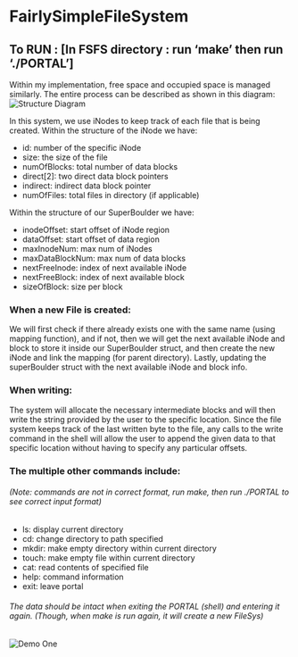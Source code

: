 # FairlySimpleFileSystem

## To RUN : [In FSFS directory : run ‘make’ then run ‘./PORTAL’]

Within my implementation, free space and occupied space is managed similarly.
The entire process can be described as shown in this diagram:
![Structure Diagram](https://github.com/HG7777/FairlySimpleFileSystem/tree/master/img/struct.PNG)

In this system, we use iNodes to keep track of each file that is being created. Within the structure of the iNode we have:
  - id: number of the specific iNode
  - size: the size of the file
  - numOfBlocks: total number of data blocks
  - direct[2]: two direct data block pointers
  - indirect: indirect data block pointer
  - numOfFiles: total files in directory (if applicable)
  
Within the structure of our SuperBoulder we have:
  - inodeOffset: start offset of iNode region
  - dataOffset: start offset of data region
  - maxInodeNum: max num of iNodes
  - maxDataBlockNum: max num of data blocks
  - nextFreeInode: index of next available iNode
  - nextFreeBlock: index of next available block
  - sizeOfBlock: size per block

<h3>When a new File is created:</h3>We will first check if there already exists one with the same name (using mapping function),
and if not, then we will get the next available iNode and block to store it inside our SuperBoulder struct, and then create
the new iNode and link the mapping (for parent directory). Lastly, updating the superBoulder struct with the next
available iNode and block info.

<h3>When writing:</h3>The system will allocate the necessary intermediate blocks and will then write the string provided by the
user to the specific location. Since the file system keeps track of the last written byte to the file, any calls to the write
command in the shell will allow the user to append the given data to that specific location without having to specify any
particular offsets.

### The multiple other commands include:
###### (Note: commands are not in correct format, run make, then run ./PORTAL to see correct input format)
  - ls: display current directory
  - cd: change directory to path specified
  - mkdir: make empty directory within current directory
  - touch: make empty file within current directory
  - cat: read contents of specified file
  - help: command information
  - exit: leave portal
  
###### The data should be intact when exiting the PORTAL (shell) and entering it again. (Though, when make is run again, it will create a new FileSys)

![Demo One]()
